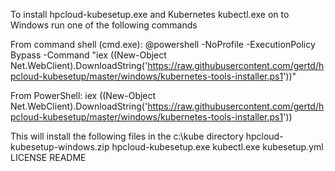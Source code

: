 To install hpcloud-kubesetup.exe and Kubernetes kubectl.exe on to Windows run one of the following commands

From command shell (cmd.exe):
  @powershell -NoProfile -ExecutionPolicy Bypass -Command "iex ((New-Object Net.WebClient).DownloadString('https://raw.githubusercontent.com/gertd/hpcloud-kubesetup/master/windows/kubernetes-tools-installer.ps1'))"
 
From PowerShell:
  iex ((New-Object Net.WebClient).DownloadString('https://raw.githubusercontent.com/gertd/hpcloud-kubesetup/master/windows/kubernetes-tools-installer.ps1'))
 
This will install the following files in the c:\kube directory
  hpcloud-kubesetup-windows.zip
  hpcloud-kubesetup.exe
  kubectl.exe
  kubesetup.yml
  LICENSE
  README
